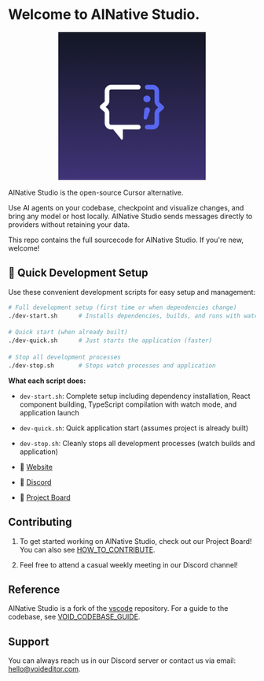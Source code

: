 # Welcome to AINative Studio.

<div align="center">
	<img
		src="./ai_native_studio_icons/ai_native_studio_512x512.png"
	 	alt="AINative Studio Welcome"
		width="300"
	 	height="300"
	/>
</div>

AINative Studio is the open-source Cursor alternative.

Use AI agents on your codebase, checkpoint and visualize changes, and bring any model or host locally. AINative Studio sends messages directly to providers without retaining your data.

This repo contains the full sourcecode for AINative Studio. If you're new, welcome!

## 🚀 Quick Development Setup

Use these convenient development scripts for easy setup and management:

```bash
# Full development setup (first time or when dependencies change)
./dev-start.sh      # Installs dependencies, builds, and runs with watch mode

# Quick start (when already built)
./dev-quick.sh      # Just starts the application (faster)

# Stop all development processes
./dev-stop.sh       # Stops watch processes and application
```

**What each script does:**
- `dev-start.sh`: Complete setup including dependency installation, React component building, TypeScript compilation with watch mode, and application launch
- `dev-quick.sh`: Quick application start (assumes project is already built)
- `dev-stop.sh`: Cleanly stops all development processes (watch builds and application)

- 🧭 [Website](https://voideditor.com)

- 👋 [Discord](https://discord.gg/RSNjgaugJs)

- 🚙 [Project Board](https://github.com/orgs/voideditor/projects/2)


## Contributing

1. To get started working on AINative Studio, check out our Project Board! You can also see [HOW_TO_CONTRIBUTE](https://github.com/voideditor/void/blob/main/HOW_TO_CONTRIBUTE.md).

2. Feel free to attend a casual weekly meeting in our Discord channel!


## Reference

AINative Studio is a fork of the [vscode](https://github.com/microsoft/vscode) repository. For a guide to the codebase, see [VOID_CODEBASE_GUIDE](https://github.com/voideditor/void/blob/main/VOID_CODEBASE_GUIDE.md).

## Support
You can always reach us in our Discord server or contact us via email: hello@voideditor.com.

